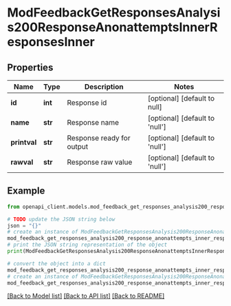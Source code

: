 # ModFeedbackGetResponsesAnalysis200ResponseAnonattemptsInnerResponsesInner


## Properties

Name | Type | Description | Notes
------------ | ------------- | ------------- | -------------
**id** | **int** | Response id | [optional] [default to null]
**name** | **str** | Response name | [optional] [default to 'null']
**printval** | **str** | Response ready for output | [optional] [default to 'null']
**rawval** | **str** | Response raw value | [optional] [default to 'null']

## Example

```python
from openapi_client.models.mod_feedback_get_responses_analysis200_response_anonattempts_inner_responses_inner import ModFeedbackGetResponsesAnalysis200ResponseAnonattemptsInnerResponsesInner

# TODO update the JSON string below
json = "{}"
# create an instance of ModFeedbackGetResponsesAnalysis200ResponseAnonattemptsInnerResponsesInner from a JSON string
mod_feedback_get_responses_analysis200_response_anonattempts_inner_responses_inner_instance = ModFeedbackGetResponsesAnalysis200ResponseAnonattemptsInnerResponsesInner.from_json(json)
# print the JSON string representation of the object
print(ModFeedbackGetResponsesAnalysis200ResponseAnonattemptsInnerResponsesInner.to_json())

# convert the object into a dict
mod_feedback_get_responses_analysis200_response_anonattempts_inner_responses_inner_dict = mod_feedback_get_responses_analysis200_response_anonattempts_inner_responses_inner_instance.to_dict()
# create an instance of ModFeedbackGetResponsesAnalysis200ResponseAnonattemptsInnerResponsesInner from a dict
mod_feedback_get_responses_analysis200_response_anonattempts_inner_responses_inner_from_dict = ModFeedbackGetResponsesAnalysis200ResponseAnonattemptsInnerResponsesInner.from_dict(mod_feedback_get_responses_analysis200_response_anonattempts_inner_responses_inner_dict)
```
[[Back to Model list]](../README.md#documentation-for-models) [[Back to API list]](../README.md#documentation-for-api-endpoints) [[Back to README]](../README.md)



